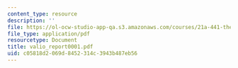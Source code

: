 ```yaml
---
content_type: resource
description: ''
file: https://ol-ocw-studio-app-qa.s3.amazonaws.com/courses/21a-441-the-conquest-of-america-spring-2004/c05818d2069d8452314c3943b487eb56_valio_report0001.pdf
file_type: application/pdf
resourcetype: Document
title: valio_report0001.pdf
uid: c05818d2-069d-8452-314c-3943b487eb56
---
```

